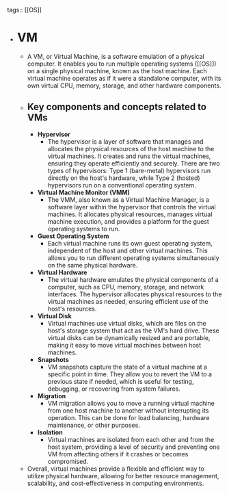 tags:: [[OS]]

- # VM
	- A VM, or Virtual Machine, is a software emulation of a physical computer. It enables you to run multiple operating systems ([[OS]]) on a single physical machine, known as the host machine. Each virtual machine operates as if it were a standalone computer, with its own virtual CPU, memory, storage, and other hardware components.
	- ## Key components and concepts related to VMs
		- **Hypervisor**
			- The hypervisor is a layer of software that manages and allocates the physical resources of the host machine to the virtual machines. It creates and runs the virtual machines, ensuring they operate efficiently and securely. There are two types of hypervisors: Type 1 (bare-metal) hypervisors run directly on the host's hardware, while Type 2 (hosted) hypervisors run on a conventional operating system.
		- **Virtual Machine Monitor (VMM)**
			- The VMM, also known as a Virtual Machine Manager, is a software layer within the hypervisor that controls the virtual machines. It allocates physical resources, manages virtual machine execution, and provides a platform for the guest operating systems to run.
		- **Guest Operating System**
			- Each virtual machine runs its own guest operating system, independent of the host and other virtual machines. This allows you to run different operating systems simultaneously on the same physical hardware.
		- **Virtual Hardware**
			- The virtual hardware emulates the physical components of a computer, such as CPU, memory, storage, and network interfaces. The hypervisor allocates physical resources to the virtual machines as needed, ensuring efficient use of the host's resources.
		- **Virtual Disk**
			- Virtual machines use virtual disks, which are files on the host's storage system that act as the VM's hard drive. These virtual disks can be dynamically resized and are portable, making it easy to move virtual machines between host machines.
		- **Snapshots**
			- VM snapshots capture the state of a virtual machine at a specific point in time. They allow you to revert the VM to a previous state if needed, which is useful for testing, debugging, or recovering from system failures.
		- **Migration**
			- VM migration allows you to move a running virtual machine from one host machine to another without interrupting its operation. This can be done for load balancing, hardware maintenance, or other purposes.
		- **Isolation**
			- Virtual machines are isolated from each other and from the host system, providing a level of security and preventing one VM from affecting others if it crashes or becomes compromised.
	- Overall, virtual machines provide a flexible and efficient way to utilize physical hardware, allowing for better resource management, scalability, and cost-effectiveness in computing environments.
